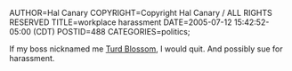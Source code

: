 AUTHOR=Hal Canary
COPYRIGHT=Copyright Hal Canary / ALL RIGHTS RESERVED
TITLE=workplace harassment
DATE=2005-07-12 15:42:52-05:00 (CDT)
POSTID=488
CATEGORIES=politics;

If my boss nicknamed me [Turd Blossom](https://www.google.com/search?q=Turd+Blossom), I would quit. And possibly sue for harassment.
